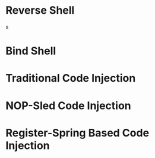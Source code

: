 # Reverse Shell
s
# Bind Shell

# Traditional Code Injection

# NOP-Sled Code Injection

# Register-Spring Based Code Injection